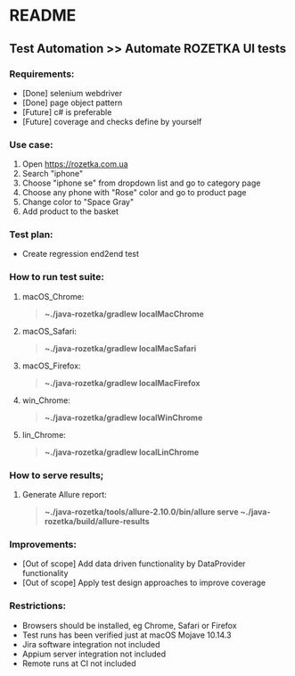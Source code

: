 # README #


## Test Automation >> Automate ROZETKA UI tests

### Requirements:
- [Done] selenium webdriver
- [Done] page object pattern
- [Future] c# is preferable
- [Future] coverage and checks define by yourself

### Use case:
1) Open https://rozetka.com.ua
2) Search "iphone"
3) Choose "iphone se" from dropdown list and go to category page
4) Choose any phone with "Rose" color and go to product page
5) Change color to "Space Gray"
6) Add product to the basket

### Test plan:
- Create regression end2end test

### How to run test suite:
1) macOS_Chrome:
    > **~./java-rozetka/gradlew localMacChrome**
2) macOS_Safari:
    > **~./java-rozetka/gradlew localMacSafari**
3) macOS_Firefox:
    > **~./java-rozetka/gradlew localMacFirefox**
4) win_Chrome:
    > **~./java-rozetka/gradlew localWinChrome**
5) lin_Chrome:
    > **~./java-rozetka/gradlew localLinChrome**

### How to serve results;
1) Generate Allure report:
    > **~./java-rozetka/tools/allure-2.10.0/bin/allure serve ~./java-rozetka/build/allure-results**

### Improvements:
* [Out of scope] Add data driven functionality by DataProvider functionality
* [Out of scope] Apply test design approaches to improve coverage    

### Restrictions:
* Browsers should be installed, eg Chrome, Safari or Firefox
* Test runs has been verified just at macOS Mojave 10.14.3
* Jira software integration not included
* Appium server integration not included
* Remote runs at CI not included